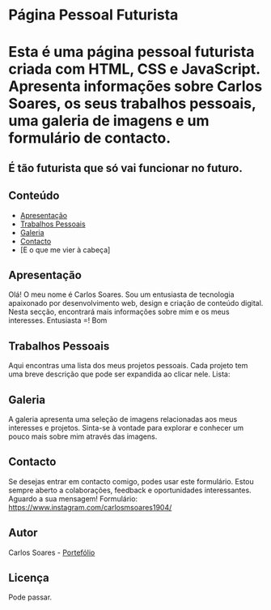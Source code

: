 # Página Pessoal Futurista

<h1> Esta é uma página pessoal futurista criada com HTML, CSS e JavaScript. Apresenta informações sobre Carlos Soares, os seus trabalhos pessoais, uma galeria de imagens e um formulário de contacto.</h1>
<h2> É tão futurista que só vai funcionar no futuro. </h2>

## Conteúdo

- [Apresentação](#apresentação)
- [Trabalhos Pessoais](#trabalhos-pessoais)
- [Galeria](#galeria)
- [Contacto](#contacto)
- [E o que me vier à cabeça]

## Apresentação

Olá! O meu nome é Carlos Soares. Sou um entusiasta de tecnologia apaixonado por desenvolvimento web, design e criação de conteúdo digital. Nesta secção, encontrará mais informações sobre mim e os meus interesses.
Entusiasta =! Bom

## Trabalhos Pessoais

Aqui encontras uma lista dos meus projetos pessoais. Cada projeto tem uma breve descrição que pode ser expandida ao clicar nele.
Lista:

## Galeria

A galeria apresenta uma seleção de imagens relacionadas aos meus interesses e projetos. Sinta-se à vontade para explorar e conhecer um pouco mais sobre mim através das imagens.

## Contacto

Se desejas entrar em contacto comigo, podes usar este formulário. Estou sempre aberto a colaborações, feedback e oportunidades interessantes. Aguardo a sua mensagem!
Formulário: https://www.instagram.com/carlosmsoares1904/

## Autor

Carlos Soares - [Portefólio](https://imcsm.com)

## Licença

Pode passar.
